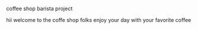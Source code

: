 
coffee shop barista project

hii welcome to the coffe shop folks
enjoy your day with your favorite coffee
